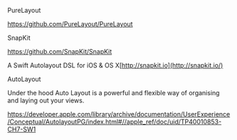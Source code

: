 PureLayout

https://github.com/PureLayout/PureLayout

SnapKit

https://github.com/SnapKit/SnapKit

A Swift Autolayout DSL for iOS & OS X[http://snapkit.io](http://snapkit.io/)





AutoLayout

Under the hood Auto Layout is a powerful and flexible way of organising and laying out your views.

https://developer.apple.com/library/archive/documentation/UserExperience/Conceptual/AutolayoutPG/index.html#//apple_ref/doc/uid/TP40010853-CH7-SW1
